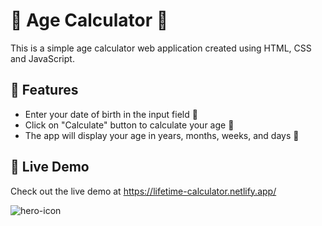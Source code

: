 # 🎂 Age Calculator 🎉
This is a simple age calculator web application created using HTML, CSS and JavaScript.

## 🚀 Features
- Enter your date of birth in the input field 📅
- Click on "Calculate" button to calculate your age 🎁
- The app will display your age in years, months, weeks, and days 🎂

## 🔗 Live Demo
Check out the live demo at https://lifetime-calculator.netlify.app/

![hero-icon](https://user-images.githubusercontent.com/127433098/234951441-96941c09-7862-4b90-b3d7-4594a9035356.png)



